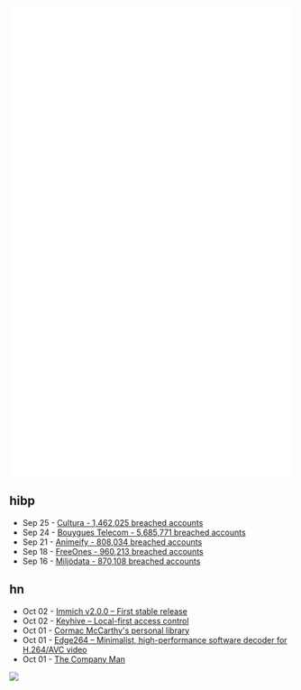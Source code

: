 ![Metrics](https://raw.githubusercontent.com/phixion/phixion/master/metrics.svg)

## hibp

<!--
for https://github.com/phixion/phixion/blob/main/.github/workflows/feeds.yml
-->
<!--START_SECTION:haveibeenpwnd-->
- Sep 25 - [Cultura - 1,462,025 breached accounts](https://haveibeenpwned.com/Breach/Cultura)
- Sep 24 - [Bouygues Telecom - 5,685,771 breached accounts](https://haveibeenpwned.com/Breach/BouyguesTelecom)
- Sep 21 - [Animeify - 808,034 breached accounts](https://haveibeenpwned.com/Breach/Animeify)
- Sep 18 - [FreeOnes - 960,213 breached accounts](https://haveibeenpwned.com/Breach/FreeOnes)
- Sep 16 - [Miljödata - 870,108 breached accounts](https://haveibeenpwned.com/Breach/Miljodata)
<!--END_SECTION:haveibeenpwnd-->

## hn

<!--
for https://github.com/phixion/phixion/blob/main/.github/workflows/feeds.yml
-->
<!--START_SECTION:hn-->
- Oct 02 - [Immich v2.0.0 – First stable release](https://github.com/immich-app/immich/discussions/22546)
- Oct 02 - [Keyhive – Local-first access control](https://www.inkandswitch.com/keyhive/notebook/)
- Oct 01 - [Cormac McCarthy's personal library](https://www.smithsonianmag.com/arts-culture/two-years-cormac-mccarthys-death-rare-access-to-personal-library-reveals-man-behind-myth-180987150/)
- Oct 01 - [Edge264 – Minimalist, high-performance software decoder for H.264/AVC video](https://github.com/tvlabs/edge264)
- Oct 01 - [The Company Man](https://www.lesswrong.com/posts/JH6tJhYpnoCfFqAct/the-company-man)
<!--END_SECTION:hn-->

<!--
for https://yhype.me
-->
![](https://hit.yhype.me/github/profile?user_id=13013670)
